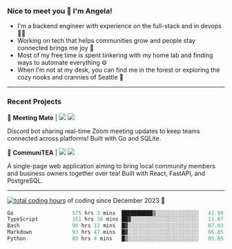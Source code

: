 ### Nice to meet you 👋 I'm Angela!

- I'm a backend engineer with experience on the full-stack and in devops 👩‍💻
- Working on tech that helps communities grow and people stay connected brings me joy 🤝
- Most of my free time is spent tinkering with my home lab and finding ways to automate everything ⚙️
- When I'm not at my desk, you can find me in the forest or exploring the cozy nooks and crannies of Seattle 🧋

---

### Recent Projects

👾 **Meeting Mate** | [![](https://img.shields.io/badge/Code-violet.svg?style=flat-square)](https://github.com/angelajfisher/meeting-mate) [![](https://img.shields.io/badge/Site-violet.svg?style=flat-square)](https://angelajfisher.com/projects/meeting-mate)

Discord bot sharing real-time Zoom meeting updates to keep teams connected across platforms! Built with Go and SQLite.

🍵 **CommuniTEA** | [![](https://img.shields.io/badge/Code-green.svg?style=flat-square)](https://gitlab.com/angelajfisher/communiTEA) [![](https://img.shields.io/badge/Demo-green.svg?style=flat-square)](https://angelajfisher.gitlab.io/communiTEA/)

A single-page web application aiming to bring local community members and business owners together over tea!  Built with React, FastAPI, and PostgreSQL.

---

<a href="https://wakatime.com/@018c1e94-8745-411f-aea1-f33be044d952"><img src="https://wakatime.com/badge/user/018c1e94-8745-411f-aea1-f33be044d952.svg?style=flat-square" alt="total coding hours" /></a> of coding since December 2023 🌊<br>
<!--START_SECTION:waka-->

```go
Go                   575 hrs 3 mins  ██████████▒░░░░░░░░░░░░░░   41.99 %
TypeScript           151 hrs 38 mins ██▓░░░░░░░░░░░░░░░░░░░░░░   11.07 %
Bash                 96 hrs 12 mins  █▓░░░░░░░░░░░░░░░░░░░░░░░   07.03 %
Markdown             93 hrs 47 mins  █▓░░░░░░░░░░░░░░░░░░░░░░░   06.85 %
Python               80 hrs 4 mins   █▒░░░░░░░░░░░░░░░░░░░░░░░   05.85 %
```

<!--END_SECTION:waka--> 
